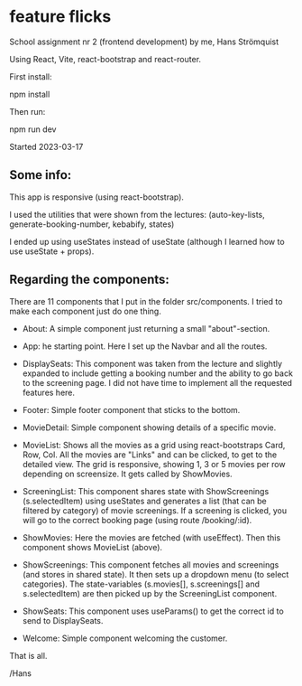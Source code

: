 # feature flicks

School assignment nr 2 (frontend development) by me, Hans Strömquist

Using React, Vite, react-bootstrap and react-router.

First install:

npm install

Then run:

npm run dev

Started 2023-03-17


## Some info:

This app is responsive (using react-bootstrap).

I used the utilities that were shown from the lectures:
(auto-key-lists, generate-booking-number, kebabify, states)

I ended up using useStates instead of useState (although I learned how to use useState + props).

## Regarding the components:

There are 11 components that I put in the folder src/components.
I tried to make each component just do one thing.

* About:
A simple component just returning a small "about"-section.

* App:
 he starting point. Here I set up the Navbar and all the routes.

* DisplaySeats:
 This component was taken from the lecture and slightly expanded to include
 getting a booking number and the ability to go back to the screening page.
 I did not have time to implement all the requested features here.

* Footer:
 Simple footer component that sticks to the bottom.

* MovieDetail:
 Simple component showing details of a specific movie.

* MovieList:
 Shows all the movies as a grid using react-bootstraps Card, Row, Col.
 All the movies are "Links" and can be clicked, to get to the detailed view.
 The grid is responsive, showing 1, 3 or 5 movies per row depending on screensize.
 It gets called by ShowMovies.

* ScreeningList:
 This component shares state with ShowScreenings (s.selectedItem) using useStates and
 generates a list (that can be filtered by category) of movie screenings. If a screening
 is clicked, you will go to the correct booking page (using route /booking/:id).

* ShowMovies:
 Here the movies are fetched (with useEffect). Then this component shows MovieList (above).

* ShowScreenings:
 This component fetches all movies and screenings (and stores in shared state). It then sets up
 a dropdown menu (to select categories). The state-variables (s.movies[], s.screenings[] and s.selectedItem)
 are then picked up by the ScreeningList component.

* ShowSeats:
 This component uses useParams() to get the correct id to send to DisplaySeats.

* Welcome:
 Simple component welcoming the customer.
  

That is all.

/Hans
